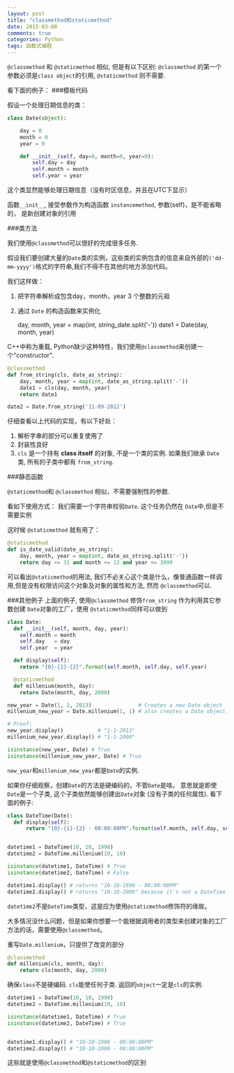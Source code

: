 ```yaml
---
layout: post
title: "classmethod和staticmethod"
date: 2015-03-08
comments: true
categories: Python
tags: 函数式编程
---
```

`@classmethod` 和 `@staticmethod` 相似, 但是有以下区别: `@classmethod` 的第一个参数必须是`class object`的引用, `@staticmethod` 则不需要.

看下面的例子：
###模板代码

假设一个处理日期信息的类：

```python
class Date(object):

    day = 0
    month = 0
    year = 0

    def __init__(self, day=0, month=0, year=0):
        self.day = day
        self.month = month
        self.year = year
```

这个类显然能够处理日期信息（没有时区信息，并且在UTC下显示）

函数`__init__`, 接受参数作为构造函数 `instancemethod`, 参数(self)，是不能省略的， 是新创建对象的引用

###类方法

我们使用`@classmethod`可以很好的完成很多任务.

假设我们要创建大量的`Date`类的实例，这些类的实例包含的信息来自外部的`('dd-mm-yyyy')`格式的字符串,我们不得不在其他的地方添加代码。

我们这样做：

1. 把字符串解析成包含day，month，year 3 个整数的元祖
2. 通过 `Date` 的构造函数来实例化

    day, month, year = map(int, string_date.split('-'))
    date1 = Date(day, month, year)

C++中称为重载, Python缺少这种特性，我们使用`@classmethod`来创建一个"constructor".

```python
@classmethod
def from_string(cls, date_as_string):
    day, month, year = map(int, date_as_string.split('-'))
    date1 = cls(day, month, year)
    return date1

date2 = Date.from_string('11-09-2012')
```

仔细查看以上代码的实现，有以下好处：

1. 解析字串的部分可以重复使用了
2. 封装性良好
3. `cls` 是一个持有 **class itself** 的对象, 不是一个类的实例. 如果我们继承 `Date` 类, 所有的子类中都有 `from_string`.

###静态函数

`@staticmethod`和 `@classmethod` 相似，不需要强制性的参数.

看如下使用方式：
我们需要一个字符串校验`Date`. 这个任务仍然在 `Date`中,但是不需要实例

这时候 `@staticmethod` 就有用了：

```python
@staticmethod
def is_date_valid(date_as_string):
    day, month, year = map(int, date_as_string.split('-'))
    return day <= 31 and month <= 12 and year <= 3999
```

可以看出`@staticmethod`的用法, 我们不必关心这个类是什么，像普通函数一样调用,但是没有权限访问这个对象及对象的属性和方法, 然而 `@classmethod`可以.

###其他例子
上面的例子, 使用`@classmethod` 修饰`from_string` 作为利用其它参数创建 `Date`对象的工厂，使用 `@staticmethod`同样可以做到

```python
class Date:
  def __init__(self, month, day, year):
    self.month = month
    self.day   = day
    self.year  = year

  def display(self):
    return "{0}-{1}-{2}".format(self.month, self.day, self.year)

  @staticmethod
  def millenium(month, day):
    return Date(month, day, 2000)

new_year = Date(1, 1, 2013)               # Creates a new Date object
millenium_new_year = Date.millenium(1, 1) # also creates a Date object. 

# Proof:
new_year.display()           # "1-1-2013"
millenium_new_year.display() # "1-1-2000"

isinstance(new_year, Date) # True
isinstance(millenium_new_year, Date) # True
```

`new_year`和`millenium_new_year`都是`Date`的实例.

如果你仔细观察，创建`Date`的方法是硬编码的，不管`Date`是啥。 意思就是即使`Date`是一个子类, 这个子类依然能够创建出`Date`对象 (没有子类的任何属性). 看下面的例子:

```python
class DateTime(Date):
  def display(self):
      return "{0}-{1}-{2} - 00:00:00PM".format(self.month, self.day, self.year)


datetime1 = DateTime(10, 10, 1990)
datetime2 = DateTime.millenium(10, 10)

isinstance(datetime1, DateTime) # True
isinstance(datetime2, DateTime) # False

datetime1.display() # returns "10-10-1990 - 00:00:00PM"
datetime2.display() # returns "10-10-2000" because it's not a DateTime object but a Date object. Check the implementation of the millenium method on the Date class
```

`datetime2`不是`DateTime`类型，这是应为使用`@staticmethod`修饰符的缘故。

大多情况没什么问题，但是如果你想要一个能根据调用者的类型来创建对象的工厂方法的话，需要使用`@classmethod`。

重写`Date.millenium`，只提供了改变的部分

```python
@classmethod
def millenium(cls, month, day):
    return cls(month, day, 2000)
```

确保`class`不是硬编码. `cls`能使任何子类. 返回的`object`一定是`cls`的实例. 

```python
datetime1 = DateTime(10, 10, 1990)
datetime2 = DateTime.millenium(10, 10)

isinstance(datetime1, DateTime) # True
isinstance(datetime2, DateTime) # True


datetime1.display() # "10-10-1990 - 00:00:00PM"
datetime2.display() # "10-10-2000 - 00:00:00PM"
```

这些就是使用`@classmethod`和`@staticmethod`的区别